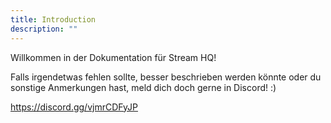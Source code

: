 ```yaml
---
title: Introduction
description: ""
---
```


Willkommen in der Dokumentation für Stream HQ!

Falls irgendetwas fehlen sollte, besser beschrieben werden könnte oder du sonstige Anmerkungen hast, meld dich doch gerne in Discord! :)

<https://discord.gg/vjmrCDFyJP>
